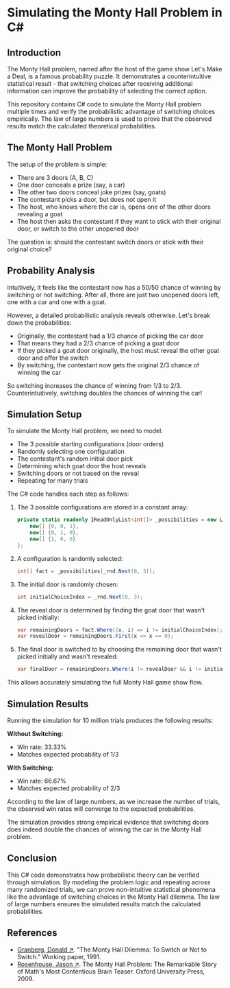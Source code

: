 # Simulating the Monty Hall Problem in C\#

## Introduction

The Monty Hall problem, named after the host of the game show Let's Make a Deal, is a famous probability puzzle. It demonstrates a counterintuitive statistical result - that switching choices after receiving additional information can improve the probability of selecting the correct option. 

This repository contains C\# code to simulate the Monty Hall problem multiple times and verify the probabilistic advantage of switching choices empirically. The law of large numbers is used to prove that the observed results match the calculated theoretical probabilities.

## The Monty Hall Problem 

The setup of the problem is simple:

- There are 3 doors (A, B, C) 
- One door conceals a prize (say, a car)
- The other two doors conceal joke prizes (say, goats)
- The contestant picks a door, but does not open it  
- The host, who knows where the car is, opens one of the other doors revealing a goat
- The host then asks the contestant if they want to stick with their original door, or switch to the other unopened door

The question is: should the contestant switch doors or stick with their original choice?

## Probability Analysis

Intuitively, it feels like the contestant now has a 50/50 chance of winning by switching or not switching. After all, there are just two unopened doors left, one with a car and one with a goat.

However, a detailed probabilistic analysis reveals otherwise. Let's break down the probabilities:

- Originally, the contestant had a 1/3 chance of picking the car door
- That means they had a 2/3 chance of picking a goat door 
- If they picked a goat door originally, the host must reveal the other goat door and offer the switch
- By switching, the contestant now gets the original 2/3 chance of winning the car

So switching increases the chance of winning from 1/3 to 2/3. Counterintuitively, switching doubles the chances of winning the car!

## Simulation Setup

To simulate the Monty Hall problem, we need to model:

- The 3 possible starting configurations (door orders)
- Randomly selecting one configuration 
- The contestant's random initial door pick
- Determining which goat door the host reveals
- Switching doors or not based on the reveal
- Repeating for many trials

The C\# code handles each step as follows:

1. The 3 possible configurations are stored in a constant array:

    ```csharp
    private static readonly IReadOnlyList<int[]> _possibilities = new List<int[]> {
        new[] {0, 0, 1}, 
        new[] {0, 1, 0},
        new[] {1, 0, 0}
    }; 
    ```

2. A configuration is randomly selected:

    ```csharp 
    int[] fact = _possibilities[_rnd.Next(0, 3)];
    ```

3. The initial door is randomly chosen:

    ```csharp
    int initialChoiceIndex = _rnd.Next(0, 3);
    ```

4. The reveal door is determined by finding the goat door that wasn't picked initially:

    ```csharp
    var remainingDoors = fact.Where((x, i) => i != initialChoiceIndex);   
    var revealDoor = remainingDoors.First(x => x == 0);
    ```

5. The final door is switched to by choosing the remaining door that wasn't picked initially and wasn't revealed:

    ```csharp
    var finalDoor = remainingDoors.Where(i != revealDoor && i != initialChoice); 
    ```

This allows accurately simulating the full Monty Hall game show flow.

## Simulation Results

Running the simulation for 10 million trials produces the following results:

**Without Switching:**

- Win rate: 33.33%
- Matches expected probability of 1/3 

**With Switching:**

- Win rate: 66.67%
- Matches expected probability of 2/3

According to the law of large numbers, as we increase the number of trials, the observed win rates will converge to the expected probabilities. 

The simulation provides strong empirical evidence that switching doors does indeed double the chances of winning the car in the Monty Hall problem.

## Conclusion

This C\# code demonstrates how probabilistic theory can be verified through simulation. By modeling the problem logic and repeating across many randomized trials, we can prove non-intuitive statistical phenomena like the advantage of switching choices in the Monty Hall dilemma. The law of large numbers ensures the simulated results match the calculated probabilities.

## References

- [Granberg, Donald ↗](http://fittheory.com/montyhall/granberg.pdf). "The Monty Hall Dilemma: To Switch or Not to Switch." Working paper, 1991.
- [Rosenhouse, Jason ↗](https://global.oup.com/academic/product/the-monty-hall-problem-9780195607613?cc=us&lang=en&#). The Monty Hall Problem: The Remarkable Story of Math's Most Contentious Brain Teaser. Oxford University Press, 2009.
